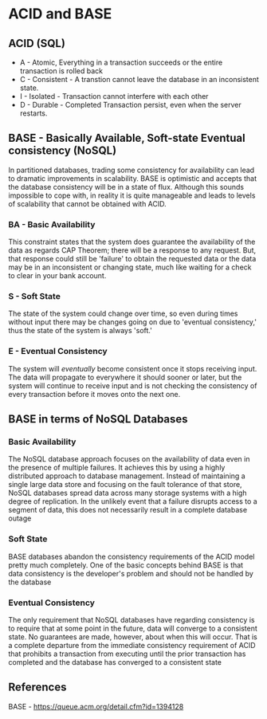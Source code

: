 # ACID and BASE

## ACID (SQL)

- A - Atomic, Everything in a transaction succeeds or the entire transaction is rolled back
- C - Consistent - A transtion cannot leave the database in an inconsistent state.
- I - Isolated - Transaction cannot interfere with each other
- D - Durable - Completed Transaction persist, even when the server restarts.

## BASE - Basically Available, Soft-state Eventual consistency (NoSQL)

In partitioned databases, trading some consistency for availability can lead to dramatic improvements in scalability. BASE is optimistic and accepts that the database consistency will be in a state of flux. Although this sounds impossible to cope with, in reality it is quite manageable and leads to levels of scalability that cannot be obtained with ACID.

### BA - Basic Availability

This constraint states that the system does guarantee the availability of the data as regards CAP Theorem; there will be a response to any request. But, that response could still be 'failure' to obtain the requested data or the data may be in an inconsistent or changing state, much like waiting for a check to clear in your bank account.

### S - Soft State

The state of the system could change over time, so even during times without input there may be changes going on due to 'eventual consistency,' thus the state of the system is always 'soft.'

### E - Eventual Consistency

The system will *eventually* become consistent once it stops receiving input. The data will propagate to everywhere it should sooner or later, but the system will continue to receive input and is not checking the consistency of every transaction before it moves onto the next one.

## BASE in terms of NoSQL Databases

### Basic Availability

The NoSQL database approach focuses on the availability of data even in the presence of multiple failures. It achieves this by using a highly distributed approach to database management. Instead of maintaining a single large data store and focusing on the fault tolerance of that store, NoSQL databases spread data across many storage systems with a high degree of replication. In the unlikely event that a failure disrupts access to a segment of data, this does not necessarily result in a complete database outage

### Soft State

BASE databases abandon the consistency requirements of the ACID model pretty much completely. One of the basic concepts behind BASE is that data consistency is the developer's problem and should not be handled by the database

### Eventual Consistency

The only requirement that NoSQL databases have regarding consistency is to require that at some point in the future, data will converge to a consistent state. No guarantees are made, however, about when this will occur. That is a complete departure from the immediate consistency requirement of ACID that prohibits a transaction from executing until the prior transaction has completed and the database has converged to a consistent state

## References

BASE - <https://queue.acm.org/detail.cfm?id=1394128>

